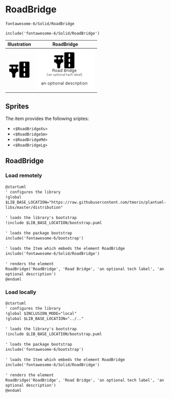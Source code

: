 # RoadBridge


```text
fontawesome-6/Solid/RoadBridge
```

```text
include('fontawesome-6/Solid/RoadBridge')
```



| Illustration | RoadBridge |
| :---: | :---: |
| ![illustration for Illustration](../../fontawesome-6/Solid/RoadBridge.png) | ![illustration for RoadBridge](../../fontawesome-6/Solid/RoadBridge.Local.png) |



## Sprites
The item provides the following sriptes:

- `<$RoadBridgeXs>`
- `<$RoadBridgeSm>`
- `<$RoadBridgeMd>`
- `<$RoadBridgeLg>`





## RoadBridge

### Load remotely
```plantuml
@startuml
' configures the library
!global $LIB_BASE_LOCATION="https://raw.githubusercontent.com/tmorin/plantuml-libs/master/distribution"

' loads the library's bootstrap
!include $LIB_BASE_LOCATION/bootstrap.puml

' loads the package bootstrap
include('fontawesome-6/bootstrap')

' loads the Item which embeds the element RoadBridge
include('fontawesome-6/Solid/RoadBridge')

' renders the element
RoadBridge('RoadBridge', 'Road Bridge', 'an optional tech label', 'an optional description')
@enduml
```

### Load locally
```plantuml
@startuml
' configures the library
!global $INCLUSION_MODE="local"
!global $LIB_BASE_LOCATION="../.."

' loads the library's bootstrap
!include $LIB_BASE_LOCATION/bootstrap.puml

' loads the package bootstrap
include('fontawesome-6/bootstrap')

' loads the Item which embeds the element RoadBridge
include('fontawesome-6/Solid/RoadBridge')

' renders the element
RoadBridge('RoadBridge', 'Road Bridge', 'an optional tech label', 'an optional description')
@enduml
```

